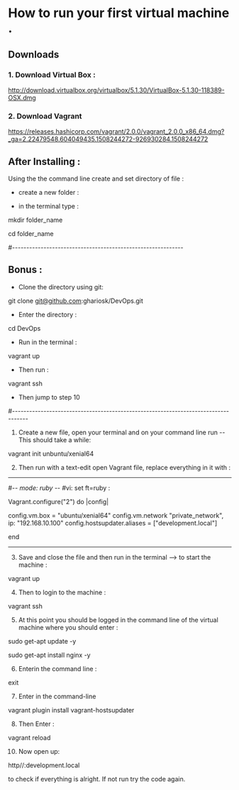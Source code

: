 # How to run your first virtual machine .

## Downloads 

### 1. Download Virtual Box :

http://download.virtualbox.org/virtualbox/5.1.30/VirtualBox-5.1.30-118389-OSX.dmg




### 2.  Download Vagrant

https://releases.hashicorp.com/vagrant/2.0.0/vagrant_2.0.0_x86_64.dmg?_ga=2.22479548.604049435.1508244272-926930284.1508244272




## After Installing :


Using the the command line create and set directory of file :


* create a new folder  :

* in the terminal type :

mkdir folder_name


cd folder_name 



#------------------------------------------------------------
## Bonus :



* Clone the directory using git:

git clone git@github.com:ghariosk/DevOps.git


* Enter the directory :

cd DevOps


* Run in the terminal :

vagrant up


* Then run :


vagrant ssh

* Then jump to step 10

#-----------------------------------------------------------------------------------






1. Create a new file, open your terminal and on your command line run -- This should take a while:


vagrant init unbuntu/xenial64 



2. Then run with a text-edit open Vagrant file, replace everything in it with :

----------------------------------------------------



#-*- mode: ruby -*-
#vi: set ft=ruby :


Vagrant.configure("2") do |config|

  config.vm.box = "ubuntu/xenial64"
  config.vm.network "private_network", ip: "192.168.10.100"
  config.hostsupdater.aliases = ["development.local"]

 
end




-------------------------------------------------



3.  Save and close the file and then run in the terminal --> to start the machine :

vagrant up

4.  Then to login to the machine :

vagrant ssh 


5.  At this point you should be logged in the command line of the virtual machine where you should enter :


sudo get-apt update -y


sudo get-apt install nginx -y



6.  Enterin the command line :

 exit 


7. Enter in the command-line

vagrant plugin install vagrant-hostsupdater

8.  Then Enter :

vagrant reload

 

10. Now open up:

http//:development.local


 to check if everything is alright. If not run try the code again. 













